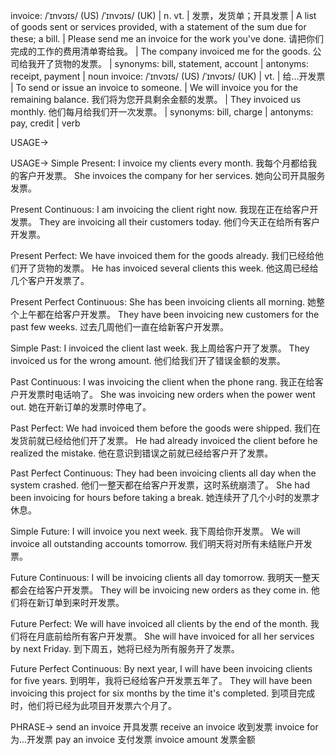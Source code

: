 invoice: /ˈɪnvɔɪs/ (US) /ˈɪnvɔɪs/ (UK) | n. vt. | 发票，发货单；开具发票 | A list of goods sent or services provided, with a statement of the sum due for these; a bill. | Please send me an invoice for the work you've done. 请把你们完成的工作的费用清单寄给我。 |  The company invoiced me for the goods. 公司给我开了货物的发票。 | synonyms: bill, statement, account | antonyms: receipt, payment | noun
invoice: /ˈɪnvɔɪs/ (US) /ˈɪnvɔɪs/ (UK) | vt. |  给…开发票 | To send or issue an invoice to someone. | We will invoice you for the remaining balance. 我们将为您开具剩余金额的发票。 | They invoiced us monthly. 他们每月给我们开一次发票。 | synonyms: bill, charge | antonyms: pay, credit | verb


USAGE->

USAGE->
Simple Present:
I invoice my clients every month. 我每个月都给我的客户开发票。
She invoices the company for her services. 她向公司开具服务发票。

Present Continuous:
I am invoicing the client right now. 我现在正在给客户开发票。
They are invoicing all their customers today. 他们今天正在给所有客户开发票。

Present Perfect:
We have invoiced them for the goods already. 我们已经给他们开了货物的发票。
He has invoiced several clients this week. 他这周已经给几个客户开发票了。

Present Perfect Continuous:
She has been invoicing clients all morning. 她整个上午都在给客户开发票。
They have been invoicing new customers for the past few weeks. 过去几周他们一直在给新客户开发票。

Simple Past:
I invoiced the client last week. 我上周给客户开了发票。
They invoiced us for the wrong amount. 他们给我们开了错误金额的发票。

Past Continuous:
I was invoicing the client when the phone rang. 我正在给客户开发票时电话响了。
She was invoicing new orders when the power went out. 她在开新订单的发票时停电了。

Past Perfect:
We had invoiced them before the goods were shipped. 我们在发货前就已经给他们开了发票。
He had already invoiced the client before he realized the mistake. 他在意识到错误之前就已经给客户开了发票。

Past Perfect Continuous:
They had been invoicing clients all day when the system crashed. 他们一整天都在给客户开发票，这时系统崩溃了。
She had been invoicing for hours before taking a break. 她连续开了几个小时的发票才休息。

Simple Future:
I will invoice you next week. 我下周给你开发票。
We will invoice all outstanding accounts tomorrow. 我们明天将对所有未结账户开发票。


Future Continuous:
I will be invoicing clients all day tomorrow. 我明天一整天都会在给客户开发票。
They will be invoicing new orders as they come in. 他们将在新订单到来时开发票。

Future Perfect:
We will have invoiced all clients by the end of the month. 我们将在月底前给所有客户开发票。
She will have invoiced for all her services by next Friday. 到下周五，她将已经为所有服务开了发票。

Future Perfect Continuous:
By next year, I will have been invoicing clients for five years. 到明年，我将已经给客户开发票五年了。
They will have been invoicing this project for six months by the time it's completed. 到项目完成时，他们将已经为此项目开发票六个月了。


PHRASE->
send an invoice 开具发票
receive an invoice 收到发票
invoice for  为...开发票
pay an invoice 支付发票
invoice amount 发票金额

